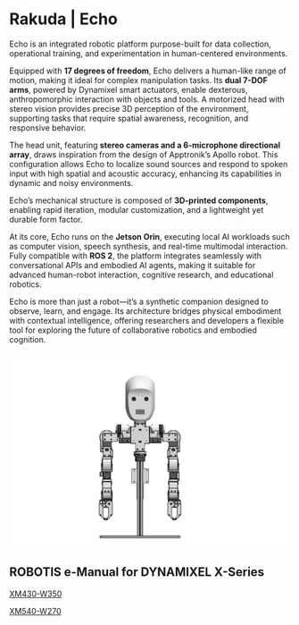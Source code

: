 # Rakuda | Echo

Echo is an integrated robotic platform purpose-built for data collection, operational training, and experimentation in human-centered environments.

Equipped with **17 degrees of freedom**, Echo delivers a human-like range of motion, making it ideal for complex manipulation tasks. Its **dual 7-DOF arms**, powered by Dynamixel smart actuators, enable dexterous, anthropomorphic interaction with objects and tools. A motorized head with stereo vision provides precise 3D perception of the environment, supporting tasks that require spatial awareness, recognition, and responsive behavior.

The head unit, featuring **stereo cameras and a 6-microphone directional array**, draws inspiration from the design of Apptronik’s Apollo robot. This configuration allows Echo to localize sound sources and respond to spoken input with high spatial and acoustic accuracy, enhancing its capabilities in dynamic and noisy environments.

Echo’s mechanical structure is composed of **3D-printed components**, enabling rapid iteration, modular customization, and a lightweight yet durable form factor.

At its core, Echo runs on the **Jetson Orin**, executing local AI workloads such as computer vision, speech synthesis, and real-time multimodal interaction. Fully compatible with **ROS 2**, the platform integrates seamlessly with conversational APIs and embodied AI agents, making it suitable for advanced human-robot interaction, cognitive research, and educational robotics.

Echo is more than just a robot—it’s a synthetic companion designed to observe, learn, and engage. Its architecture bridges physical embodiment with contextual intelligence, offering researchers and developers a flexible tool for exploring the future of collaborative robotics and embodied cognition.


<img align="center" src="https://github.com/andreagavazzi/rakuda/blob/main/assets/IMG_0313.png"/>





## ROBOTIS e-Manual for DYNAMIXEL X-Series
[XM430-W350](https://emanual.robotis.com/docs/en/dxl/x/xm430-w350/)

[XM540-W270](https://emanual.robotis.com/docs/en/dxl/x/xm540-w270/)
